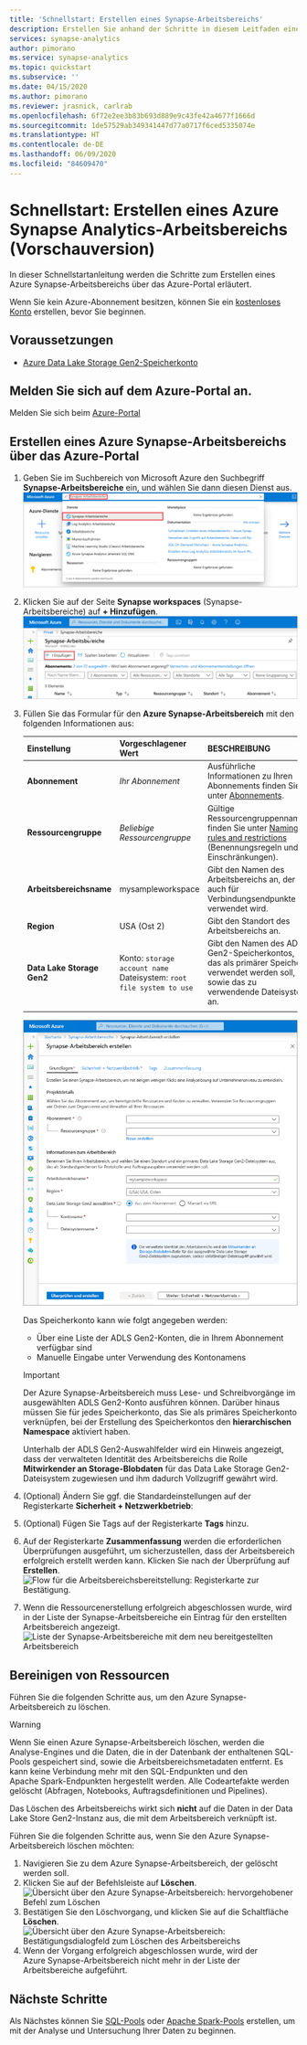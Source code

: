 ```yaml
---
title: 'Schnellstart: Erstellen eines Synapse-Arbeitsbereichs'
description: Erstellen Sie anhand der Schritte in diesem Leitfaden einen Synapse-Arbeitsbereich.
services: synapse-analytics
author: pimorano
ms.service: synapse-analytics
ms.topic: quickstart
ms.subservice: ''
ms.date: 04/15/2020
ms.author: pimorano
ms.reviewer: jrasnick, carlrab
ms.openlocfilehash: 6f72e2ee3b83b693d889e9c43fe42a4677f1666d
ms.sourcegitcommit: 1de57529ab349341447d77a0717f6ced5335074e
ms.translationtype: HT
ms.contentlocale: de-DE
ms.lasthandoff: 06/09/2020
ms.locfileid: "84609470"
---
```

# <a name="quickstart-create-an-azure-synapse-analytics-workspace-preview"></a>Schnellstart: Erstellen eines Azure Synapse Analytics-Arbeitsbereichs (Vorschauversion)

In dieser Schnellstartanleitung werden die Schritte zum Erstellen eines Azure Synapse-Arbeitsbereichs über das Azure-Portal erläutert.

Wenn Sie kein Azure-Abonnement besitzen, können Sie ein [kostenloses Konto](https://azure.microsoft.com/free/) erstellen, bevor Sie beginnen.

## <a name="prerequisites"></a>Voraussetzungen

- [Azure Data Lake Storage Gen2-Speicherkonto](../storage/common/storage-account-create.md?toc=/azure/synapse-analytics/toc.json&bc=/azure/synapse-analytics/breadcrumb/toc.json)

## <a name="sign-in-to-the-azure-portal"></a>Melden Sie sich auf dem Azure-Portal an.

Melden Sie sich beim [Azure-Portal](https://portal.azure.com/)

## <a name="create-an-azure-synapse-workspace-using-the-azure-portal"></a>Erstellen eines Azure Synapse-Arbeitsbereichs über das Azure-Portal

1. Geben Sie im Suchbereich von Microsoft Azure den Suchbegriff **Synapse-Arbeitsbereiche** ein, und wählen Sie dann diesen Dienst aus.
![Suchleiste im Azure-Portal mit der Eingabe „Azure Synapse-Arbeitsbereiche“.](media/quickstart-create-synapse-workspace/workspace-search.png)
2. Klicken Sie auf der Seite **Synapse workspaces** (Synapse-Arbeitsbereiche) auf **+ Hinzufügen**.
![Hervorgehobener Befehl zum Erstellen eines neuen Azure Synapse-Arbeitsbereichs.](media/quickstart-create-synapse-workspace/create-workspace-02.png)
3. Füllen Sie das Formular für den **Azure Synapse-Arbeitsbereich** mit den folgenden Informationen aus:

    | Einstellung | Vorgeschlagener Wert | BESCHREIBUNG |
    | :------ | :-------------- | :---------- |
    | **Abonnement** | *Ihr Abonnement* | Ausführliche Informationen zu Ihren Abonnements finden Sie unter [Abonnements](https://account.windowsazure.com/Subscriptions). |
    | **Ressourcengruppe** | *Beliebige Ressourcengruppe* | Gültige Ressourcengruppennamen finden Sie unter [Naming rules and restrictions](/azure/architecture/best-practices/resource-naming?toc=/azure/synapse-analytics/toc.json&bc=/azure/synapse-analytics/breadcrumb/toc.json&view=azure-sqldw-latest) (Benennungsregeln und Einschränkungen). |
    | **Arbeitsbereichsname** | mysampleworkspace | Gibt den Namen des Arbeitsbereichs an, der auch für Verbindungsendpunkte verwendet wird.|
    | **Region** | USA (Ost 2) | Gibt den Standort des Arbeitsbereichs an.|
    | **Data Lake Storage Gen2** | Konto: `storage account name` </br> Dateisystem: `root file system to use` | Gibt den Namen des ADLS Gen2-Speicherkontos, das als primärer Speicher verwendet werden soll, sowie das zu verwendende Dateisystem an.|
    ||||

    ![Flow für die Arbeitsbereichsbereitstellung: Registerkarte „Grundeinstellungen“](media/quickstart-create-synapse-workspace/create-workspace-03.png)

    Das Speicherkonto kann wie folgt angegeben werden:
    - Über eine Liste der ADLS Gen2-Konten, die in Ihrem Abonnement verfügbar sind
    - Manuelle Eingabe unter Verwendung des Kontonamens

    > [!IMPORTANT]
    > Der Azure Synapse-Arbeitsbereich muss Lese- und Schreibvorgänge im ausgewählten ADLS Gen2-Konto ausführen können. Darüber hinaus müssen Sie für jedes Speicherkonto, das Sie als primäres Speicherkonto verknüpfen, bei der Erstellung des Speicherkontos den **hierarchischen Namespace** aktiviert haben.
    >
    > Unterhalb der ADLS Gen2-Auswahlfelder wird ein Hinweis angezeigt, dass der verwalteten Identität des Arbeitsbereichs die Rolle **Mitwirkender an Storage-Blobdaten** für das Data Lake Storage Gen2-Dateisystem zugewiesen und ihm dadurch Vollzugriff gewährt wird.

4. (Optional) Ändern Sie ggf. die Standardeinstellungen auf der Registerkarte **Sicherheit + Netzwerkbetrieb**:
5. (Optional) Fügen Sie Tags auf der Registerkarte **Tags** hinzu.
6. Auf der Registerkarte **Zusammenfassung** werden die erforderlichen Überprüfungen ausgeführt, um sicherzustellen, dass der Arbeitsbereich erfolgreich erstellt werden kann. Klicken Sie nach der Überprüfung auf **Erstellen**. ![Flow für die Arbeitsbereichsbereitstellung: Registerkarte zur Bestätigung.](media/quickstart-create-synapse-workspace/create-workspace-05.png)
7. Wenn die Ressourcenerstellung erfolgreich abgeschlossen wurde, wird in der Liste der Synapse-Arbeitsbereiche ein Eintrag für den erstellten Arbeitsbereich angezeigt. ![Liste der Synapse-Arbeitsbereiche mit dem neu bereitgestellten Arbeitsbereich](media/quickstart-create-synapse-workspace/create-workspace-07.png)

## <a name="clean-up-resources"></a>Bereinigen von Ressourcen

Führen Sie die folgenden Schritte aus, um den Azure Synapse-Arbeitsbereich zu löschen.
> [!WARNING]
> Wenn Sie einen Azure Synapse-Arbeitsbereich löschen, werden die Analyse-Engines und die Daten, die in der Datenbank der enthaltenen SQL-Pools gespeichert sind, sowie die Arbeitsbereichsmetadaten entfernt. Es kann keine Verbindung mehr mit den SQL-Endpunkten und den Apache Spark-Endpunkten hergestellt werden. Alle Codeartefakte werden gelöscht (Abfragen, Notebooks, Auftragsdefinitionen und Pipelines).
>
> Das Löschen des Arbeitsbereichs wirkt sich **nicht** auf die Daten in der Data Lake Store Gen2-Instanz aus, die mit dem Arbeitsbereich verknüpft ist.

Führen Sie die folgenden Schritte aus, wenn Sie den Azure Synapse-Arbeitsbereich löschen möchten:

1. Navigieren Sie zu dem Azure Synapse-Arbeitsbereich, der gelöscht werden soll.
1. Klicken Sie auf der Befehlsleiste auf **Löschen**.
 ![Übersicht über den Azure Synapse-Arbeitsbereich: hervorgehobener Befehl zum Löschen](media/quickstart-create-synapse-workspace/create-workspace-10.png)
1. Bestätigen Sie den Löschvorgang, und klicken Sie auf die Schaltfläche **Löschen**.
 ![Übersicht über den Azure Synapse-Arbeitsbereich: Bestätigungsdialogfeld zum Löschen des Arbeitsbereichs](media/quickstart-create-synapse-workspace/create-workspace-11.png)
1. Wenn der Vorgang erfolgreich abgeschlossen wurde, wird der Azure Synapse-Arbeitsbereich nicht mehr in der Liste der Arbeitsbereiche aufgeführt.

## <a name="next-steps"></a>Nächste Schritte

Als Nächstes können Sie [SQL-Pools](quickstart-create-sql-pool-studio.md) oder [Apache Spark-Pools](quickstart-create-apache-spark-pool-studio.md) erstellen, um mit der Analyse und Untersuchung Ihrer Daten zu beginnen.
